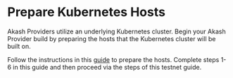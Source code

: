 # Prepare Kubernetes Hosts

Akash Providers utilize an underlying Kubernetes cluster.  Begin your Akash Provider build by preparing the hosts that the Kubernetes cluster will be built on.

Follow the instructions in this [guide](../kubernetes-cluster-for-akash-providers/) to prepare the hosts.  Complete steps 1-6 in this guide and then proceed via the steps of this testnet guide.
